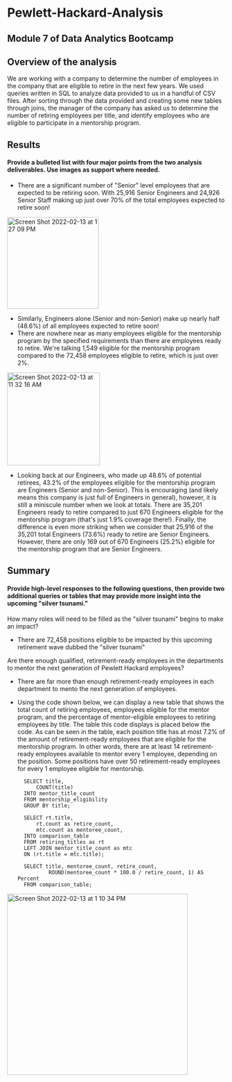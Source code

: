 # Pewlett-Hackard-Analysis
## Module 7 of Data Analytics Bootcamp


## Overview of the analysis

We are working with a company to determine the number of employees in the company that are eligible to retire in the next few years. We used queries written in SQL to analyze data provided to us in a handful of CSV files. After sorting through the data provided and creating some new tables through joins, the manager of the company has asked us to determine the number of retiring employees per title, and identify employees who are eligible to participate in a mentorship program. 


## Results
#### Provide a bulleted list with four major points from the two analysis deliverables. Use images as support where needed.

- There are a significant number of "Senior" level employees that are expected to be retiring soon. With 25,916 Senior Engineers and 24,926 Senior Staff making up just over 70% of the total employees expected to retire soon!
 
<img width="211" alt="Screen Shot 2022-02-13 at 1 27 09 PM" src="https://user-images.githubusercontent.com/96350388/153775884-89bbc7b5-6b15-469e-bdc1-136fa0f6feed.png">

- Similarly, Engineers alone (Senior and non-Senior) make up nearly half (48.6%) of all employees expected to retire soon!
- There are nowhere near as many employees eligible for the mentorship program by the specified requirements than there are employees ready to retire. We're talking 1,549 eligible for the mentorship program compared to the 72,458 employees eligible to retire, which is just over 2%.

<img width="214" alt="Screen Shot 2022-02-13 at 11 32 16 AM" src="https://user-images.githubusercontent.com/96350388/153775901-a1075b3d-1c2f-4c5d-9799-35bc15276f27.png">

- Looking back at our Engineers, who made up 48.6% of potential retirees, 43.2% of the employees eligible for the mentorship program are Engineers (Senior and non-Senior). This is encouraging (and likely means this company is just full of Engineers in general), however, it is still a miniscule number when we look at totals. There are 35,201 Engineers ready to retire compared to just 670 Engineers eligible for the mentorship program (that's just 1.9% coverage there!). Finally, the difference is even more striking when we consider that 25,916 of the 35,201 total Engineers (73.6%) ready to retire are Senior Engineers. However, there are only 169 out of 670 Engineers (25.2%) eligible for the mentorship program that are Senior Engineers.


## Summary 
#### Provide high-level responses to the following questions, then provide two additional queries or tables that may provide more insight into the upcoming "silver tsunami."

How many roles will need to be filled as the "silver tsunami" begins to make an impact?
- There are 72,458 positions eligible to be impacted by this upcoming retirement wave dubbed the "silver tsunami"

Are there enough qualified, retirement-ready employees in the departments to mentor the next generation of Pewlett Hackard employees?
- There are far more than enough retirement-ready employees in each department to mento the next generation of employees. 
- Using the code shown below, we can display a new table that shows the total count of retiring employees, employees eligible for the mentor program, and the percentage of mentor-eligible employees to retiring employees by title. The table this code displays is placed below the code. As can be seen in the table, each position title has at most 7.2% of the amount of retirement-ready employees that are eligible for the mentorship program. In other words, there are at least 14 retirement-ready employees available to mentor every 1 employee, depending on the position. Some positions have over 50 retirement-ready employees for every 1 employee eligible for mentorship.

		SELECT title,
			COUNT(title)
		INTO mentor_title_count
		FROM mentorship_eligibility
		GROUP BY title;

		SELECT rt.title,
			rt.count as retire_count,
			mtc.count as mentoree_count,
		INTO comparison_table
		FROM retiring_titles as rt
		LEFT JOIN mentor_title_count as mtc
		ON (rt.title = mtc.title);

		SELECT title, mentoree_count, retire_count, 
      			ROUND(mentoree_count * 100.0 / retire_count, 1) AS Percent
		FROM comparison_table;

<img width="417" alt="Screen Shot 2022-02-13 at 1 10 34 PM" src="https://user-images.githubusercontent.com/96350388/153775858-4c116859-5bc8-49a1-a94d-9f5be80bdacc.png">
